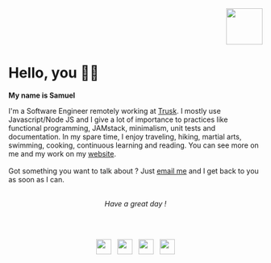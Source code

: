<div align="right">
<img src="https://user-images.githubusercontent.com/51910006/88867289-57f05f00-d20d-11ea-8307-aae1358237d8.png" width="72" height="72">
</div>

<div align="left">

<h1> Hello, you 👋🏾</h1>
<b>My name is Samuel</b> 
<br />

I'm a Software Engineer remotely working at <a href="https://trusk.com/fr/">Trusk</a>. I mostly use Javascript/Node JS and I give a lot of importance to practices like functional programming, JAMstack, minimalism, unit tests and documentation. In my spare time, I enjoy traveling, hiking, martial arts, swimming, cooking, continuous learning  and reading. You can see more on me and my work on my <a href="https://saxjst.com">website</a>.
<br/><br/>
Got something you want to talk about ? Just <a href="mailto:hello@saxjst.com">email me</a> and I get back to you as soon as I can.
<br /><br/>
</div>

<div align="center">
 <i>Have a great day ! </i>
 
<br /><br />
</div>

<div align="center">
 <a href="https://saxjst.com"><img src="https://user-images.githubusercontent.com/51910006/89194162-490c0280-d5a7-11ea-9a9a-f439d222e4a7.png" width="30" height="30"></a>  &nbsp; <a href="mailto:samuel@saxjst.com"><img src="https://user-images.githubusercontent.com/51910006/89194002-15c97380-d5a7-11ea-97a0-7a892ed878b0.png" width="30" height="30" /></a>  &nbsp; <a href="https://www.linkedin.com/in/samueldjoset/"><img src="https://user-images.githubusercontent.com/51910006/89193782-c6834300-d5a6-11ea-9da0-8e5808e9b37a.png" width="30" height="30" /></a>  &nbsp; <a href="https://drive.google.com/file/d/1voDLLccBBt2vMqsTSpXcz9WYO2tOwlXq/view?usp=sharing)"><img src="https://user-images.githubusercontent.com/51910006/89193693-a8b5de00-d5a6-11ea-8b04-4ad208c27ba7.png" width="30" height="30" /></a>
 </div>

